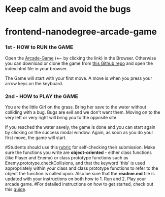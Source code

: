 # Keep calm and avoid the bugs

frontend-nanodegree-arcade-game
===============================

### 1st - HOW to RUN the GAME
Open the [Arcade-Game](https://bluessista.github.io/frontend-nanodegree-arcade-game/) (<-- by clicking the link) in the Browser. Otherwise you can download or clone the game from [this Github repo](https://github.com/bluessista/frontend-nanodegree-arcade-game) and open the index.html file in your browser. 

The Game will start with your first move. A move is when you press your arrow keys on the keyboard.

### 2nd - HOW to PLAY the GAME 
You are the little Girl on the grass.
Bring her save to the water without colliding with a bug. Bugs are evil and we don't want them. Moving on to the very left or very right will bring you to the opposite site.

If you reached the water savely, the game is done and you can start again by clicking on the success modal window. Again, as soon as you do your first move, the game will start.

#Students should use this [rubric](https://review.udacity.com/#!/projects/2696458597/rubric) for self-checking their submission. Make sure the functions you write are **object-oriented** - either class functions (like Player and Enemy) or class prototype functions such as Enemy.prototype.checkCollisions, and that the keyword 'this' is used appropriately within your class and class prototype functions to refer to the object the function is called upon. Also be sure that the **readme.md** file is updated with your instructions on both how to 1. Run and 2. Play your arcade game.
#For detailed instructions on how to get started, check out this [guide](https://docs.google.com/document/d/1v01aScPjSWCCWQLIpFqvg3-vXLH2e8_SZQKC8jNO0Dc/pub?embedded=true).
